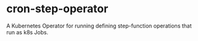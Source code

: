 # cron-step-operator
A Kubernetes Operator for running defining step-function operations that run as k8s Jobs.
